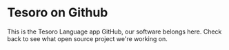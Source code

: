 # Tesoro on Github

This is the Tesoro Language app GitHub, our software belongs here.
Check back to see what open source project we're working on.
